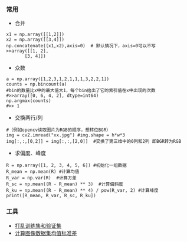 ### 常用
* 合并
```
x1 = np.array([[1,2]])
x2 = np.array([[3,4]])
np.concatenate((x1,x2),axis=0)  # 默认情况下，axis=0可以不写
>>array([[1, 2],
       [3, 4]])
```

* 众数
```
a = np.array([1,2,3,1,2,1,1,1,3,2,2,1])
counts = np.bincount(a)
#bin的数量比x中的最大值大1，每个bin给出了它的索引值在x中出现的次数
#>>array([0, 6, 4, 2], dtype=int64)
np.argmax(counts)
#>> 1
```

* 交换两行/列
```
#（例如opencv读取图片为RGB的顺序，想转位BGR）
img = cv2.imread("xx.jpg") #img.shape = h*w*3
img[:,:,[0,2]] = img[:,:,[2,0]]  #交换了第三维中的0列和2列 即BGR转为RGB
```

* 求偏度、峰度

```
R = np.array([1, 2, 3, 4, 5, 6]) #初始化一组数据
R_mean = np.mean(R) #计算均值
R_var = np.var(R)  #计算方差
R_sc = np.mean((R - R_mean) ** 3)  #计算偏斜度
R_ku = np.mean((R - R_mean) ** 4) / pow(R_var, 2) #计算峰度
print([R_mean, R_var, R_sc, R_ku])
```

### 工具
* [打乱训练集和验证集](./tools/transformation_data.py)
* [计算图像数据集均值标准差](./tools/compute_imgs_mean_std.py)
